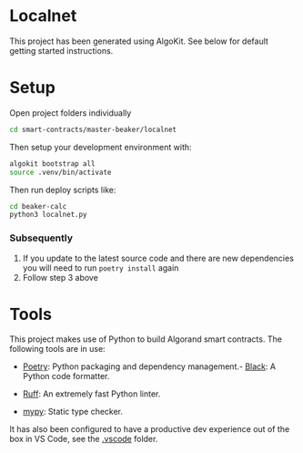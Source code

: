 # Localnet

This project has been generated using AlgoKit. See below for default getting started instructions.

# Setup

Open project folders individually

```sh
cd smart-contracts/master-beaker/localnet
```

Then setup your development environment with:

```sh
algokit bootstrap all
source .venv/bin/activate
```

Then run deploy scripts like:

```sh
cd beaker-calc
python3 localnet.py
```

### Subsequently

1. If you update to the latest source code and there are new dependencies you will need to run `poetry install` again
2. Follow step 3 above

# Tools

This project makes use of Python to build Algorand smart contracts. The following tools are in use:

- [Poetry](https://python-poetry.org/): Python packaging and dependency management.- [Black](https://github.com/psf/black): A Python code formatter.
- [Ruff](https://github.com/charliermarsh/ruff): An extremely fast Python linter.

- [mypy](https://mypy-lang.org/): Static type checker.

It has also been configured to have a productive dev experience out of the box in VS Code, see the [.vscode](./.vscode) folder.

